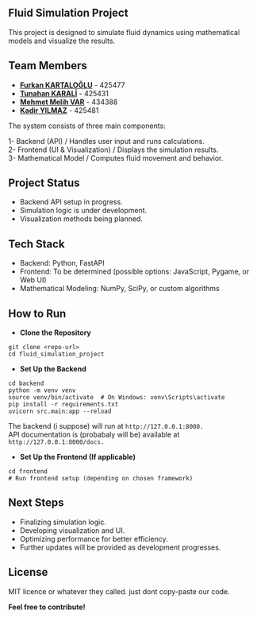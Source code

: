 ## Fluid Simulation Project
This project is designed to simulate fluid dynamics using mathematical models and visualize the results.

## Team Members
- [**Furkan KARTALOĞLU**](https://github.com/102Furkant) - 425477
- [**Tunahan KARALİ**](https://github.com/imnightmare53) - 425431
- [**Mehmet Melih VAR**](https://github.com/mvarr) - 434388
- [**Kadir YILMAZ**](https:://github.com/Kadiryilmazz) - 425481



The system consists of three main components:

1- Backend (API) / Handles user input and runs calculations. \
2- Frontend (UI & Visualization) / Displays the simulation results. \
3- Mathematical Model / Computes fluid movement and behavior. 

## Project Status
- Backend API setup in progress.
- Simulation logic is under development.
- Visualization methods being planned.

## Tech Stack
- Backend: Python, FastAPI
- Frontend: To be determined (possible options: JavaScript, Pygame, or Web UI)
- Mathematical Modeling: NumPy, SciPy, or custom algorithms

## How to Run
- **Clone the Repository**
```
git clone <repo-url>
cd fluid_simulation_project
```

- **Set Up the Backend**
```
cd backend
python -m venv venv
source venv/bin/activate  # On Windows: venv\Scripts\activate
pip install -r requirements.txt
uvicorn src.main:app --reload
```

The backend (i suppose) will run at ```http://127.0.0.1:8000.``` \
API documentation is (probabaly will be) available at ```http://127.0.0.1:8000/docs.```

- **Set Up the Frontend (If applicable)**
```
cd frontend
# Run frontend setup (depending on chosen framework)
```

## Next Steps
- Finalizing simulation logic.
- Developing visualization and UI.
- Optimizing performance for better efficiency.
- Further updates will be provided as development progresses.

## License
MIT licence or whatever they called. just dont copy-paste our code.

**Feel free to contribute!** 
